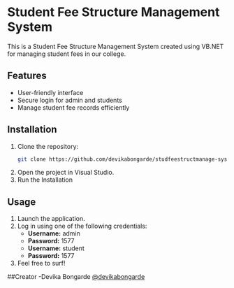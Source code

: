 # Student Fee Structure Management System

This is a Student Fee Structure Management System created using VB.NET for managing student fees in our college.

## Features

- User-friendly interface
- Secure login for admin and students
- Manage student fee records efficiently

## Installation

1. Clone the repository:
    ```bash
    git clone https://github.com/devikabongarde/studfeestructmanage-sys.git
    ```
2. Open the project in Visual Studio.
3. Run the Installation

## Usage

1. Launch the application.
2. Log in using one of the following credentials:
    - **Username:** admin
    - **Password:** 1577
    - **Username:** student
    - **Password:** 1577
3. Feel free to surf!

##Creator
-Devika Bongarde  [@devikabongarde](https://github.com/devikabongarde)
